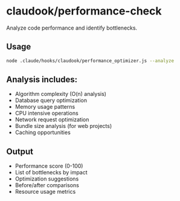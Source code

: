 # claudook/performance-check

Analyze code performance and identify bottlenecks.

## Usage
```bash
node .claude/hooks/claudook/performance_optimizer.js --analyze
```

## Analysis includes:
- Algorithm complexity (O(n) analysis)
- Database query optimization
- Memory usage patterns
- CPU intensive operations
- Network request optimization
- Bundle size analysis (for web projects)
- Caching opportunities

## Output
- Performance score (0-100)
- List of bottlenecks by impact
- Optimization suggestions
- Before/after comparisons
- Resource usage metrics